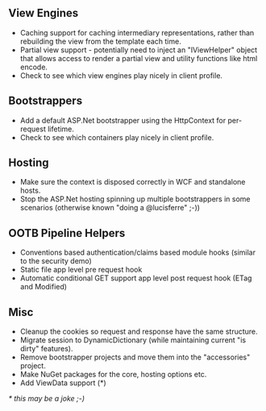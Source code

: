 ## View Engines
* Caching support for caching intermediary representations, rather than rebuilding the view from the template each time.
* Partial view support - potentially need to inject an "IViewHelper" object that allows access to render a partial view and utility functions like html encode.
* Check to see which view engines play nicely in client profile.

## Bootstrappers
* Add a default ASP.Net bootstrapper using the HttpContext for per-request lifetime.
* Check to see which containers play nicely in client profile.

## Hosting
* Make sure the context is disposed correctly in WCF and standalone hosts.
* Stop the ASP.Net hosting spinning up multiple bootstrappers in some scenarios (otherwise known "doing a @lucisferre" ;-))

## OOTB Pipeline Helpers
* Conventions based authentication/claims based module hooks (similar to the security demo)
* Static file app level pre request hook
* Automatic conditional GET support app level post request hook (ETag and Modified)

## Misc
* Cleanup the cookies so request and response have the same structure.
* Migrate session to DynamicDictionary (while maintaining current "is dirty" features).
* Remove bootstrapper projects and move them into the "accessories" project.
* Make NuGet packages for the core, hosting options etc.
* Add ViewData support (*)

_* this may be a joke ;-)_